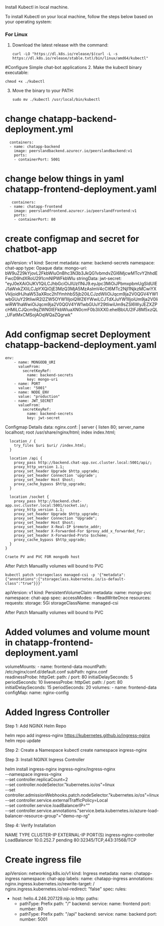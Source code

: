 Install Kubectl in local machine.

To install Kubectl on your local machine, follow the steps below based on your operating system:
### For Linux
1. Download the latest release with the command:
   ```
   curl -LO "https://dl.k8s.io/release/$(curl -L -s https://dl.k8s.io/release/stable.txt)/bin/linux/amd64/kubectl"
   ```

#Configure Simple chat-bot applications 
2. Make the kubectl binary executable:
   ```
   chmod +x ./kubectl

   ```
3. Move the binary to your PATH: 
    ```
    sudo mv ./kubectl /usr/local/bin/kubectl
    ``` 

# change chatapp-backend-deployment.yml

      containers:
      - name: chatapp-backend
        image: peerslandbackend.azurecr.io/peerslandbackend:v1
        ports:
        - containerPort: 5001
# change below things in yaml chatapp-frontend-deployment.yaml

       containers:
      - name: chatapp-frontend
        image: peerslandfrontend.azurecr.io/peerslandfrontend:v1
        ports:
        - containerPort: 80
# create configmap and secret for chatbot-app

apiVersion: v1
kind: Secret
metadata:
  name: backend-secrets
  namespace: chat-app
type: Opaque
data:
  mongo-uri: bW9uZ29kYjovL2FkbWluOnBhc3N3b3JkQG1vbmdvZGI6MjcwMTcvY2hhdEFwcD9hdXRoU291cmNlPWFkbWlu
stringData:
  jwt-secret: "eyJ0eXAiOiJKV1QiLCJhbGciOiJIUzI1NiJ9.eyJpc3MiOiJPbmxpbmUgSldUIEJ1aWxkZXIiLCJpYXQiOjE3MzQ3MjA5MzAsImV4cCI6MTc2NjI1NjkzMCwiYXVkIjoidHJhaW53aXRoc2h1YmhhbS5jb20iLCJzdWIiOiJqcm9ja2V0QGV4YW1wbGUuY29tIiwiR2l2ZW5OYW1lIjoiQWZ6YWwiLCJTdXJuYW1lIjoiUm9ja2V0IiwiRW1haWwiOiJqcm9ja2V0QGV4YW1wbGUuY29tIiwiUm9sZSI6WyJEZXZPcHMiLCJQcm9qZWN0IEFkbWluaXN0cmF0b3IiXX0.ehelBbUU2IFJ8M5xzQL_UFatMxCMSojAOqWQaZQgrwk"

  # Add configmap secret Deployment chatapp-backend-deployment.yaml
    env:
        - name: MONGODB_URI
          valueFrom:
            secretKeyRef:
              name: backend-secrets
              key: mongo-uri
        - name: PORT
          value: "5001"
        - name: NODE_ENV
          value: "production"
        - name: JWT_SECRET
          valueFrom:
            secretKeyRef:
              name: backend-secrets
              key: jwt-secret
    


  Configmap Details
     data:
  nginx.conf: |
    server {
      listen 80;
      server_name localhost;
      root /usr/share/nginx/html;
      index index.html;
      
      location / {
        try_files $uri $uri/ /index.html;
      }

      location /api {
        proxy_pass http://backend.chat-app.svc.cluster.local:5001/api/;
        proxy_http_version 1.1;
        proxy_set_header Upgrade $http_upgrade;
        proxy_set_header Connection 'upgrade';
        proxy_set_header Host $host;
        proxy_cache_bypass $http_upgrade;
      }

      location /socket {
        proxy_pass http://backend.chat-app.svc.cluster.local:5001/socket.io/;
        proxy_http_version 1.1;
        proxy_set_header Upgrade $http_upgrade;
        proxy_set_header Connection "Upgrade";
        proxy_set_header Host $host;
        proxy_set_header X-Real-IP $remote_addr;
        proxy_set_header X-Forwarded-For $proxy_add_x_forwarded_for;
        proxy_set_header X-Forwarded-Proto $scheme;
        proxy_cache_bypass $http_upgrade;
      }
    }

    Craete PV and PVC FOR mongodb host


  After Patch Manuallly volumes will bound to PVC

    kubectl patch storageclass managed-csi -p '{"metadata": {"annotations":{"storageclass.kubernetes.io/is-default-class":"true"}}}'

apiVersion: v1
kind: PersistentVolumeClaim
metadata:
  name: mongo-pvc
  namespace: chat-app
spec:
  accessModes:
    - ReadWriteOnce
  resources:
    requests:
      storage: 5Gi
  storageClassName: managed-csi

  After Patch Manuallly volumes will bound to PVC

  # Added volumes and volume mount in chatapp-frontend-deployment.yaml
  volumeMounts:
        - name: frontend-data
          mountPath: /etc/nginx/conf.d/default.conf
          subPath: nginx.conf  
        readinessProbe:
          httpGet:
            path: /
            port: 80
          initialDelaySeconds: 5
          periodSeconds: 10
        livenessProbe:
          httpGet:
            path: /
            port: 80
          initialDelaySeconds: 15
          periodSeconds: 20
      volumes:
      - name: frontend-data
        configMap:
          name: nginx-config


# Added Ingress Controller 

Step 1: Add NGINX Helm Repo

helm repo add ingress-nginx https://kubernetes.github.io/ingress-nginx
helm repo update

Step 2: Create a Namespace
kubectl create namespace ingress-nginx

Step 3: Install NGINX Ingress Controller

helm install ingress-nginx ingress-nginx/ingress-nginx \
  --namespace ingress-nginx \
  --set controller.replicaCount=2 \
  --set controller.nodeSelector."kubernetes\.io/os"=linux \
  --set controller.admissionWebhooks.patch.nodeSelector."kubernetes\.io/os"=linux \
  --set controller.service.externalTrafficPolicy=Local \
  --set controller.service.loadBalancerIP="" \
  --set controller.service.annotations."service\.beta\.kubernetes\.io/azure-load-balancer-resource-group"="demo-np-rg"


Step 4: Verify Installation

NAME                                         TYPE           CLUSTER-IP     EXTERNAL-IP     PORT(S)
ingress-nginx-controller                     LoadBalancer   10.0.252.7     pending   80:32345/TCP,443:31568/TCP

# Create ingress file
apiVersion: networking.k8s.io/v1
kind: Ingress
metadata:
  name: chatapp-ingress
  namespace: chat-app
  labels:
    name: chatapp-ingress
  annotations:
    nginx.ingress.kubernetes.io/rewrite-target: /
    nginx.ingress.kubernetes.io/ssl-redirect: "false"
spec:
  rules:
  - host: hello.4.246.207.129.nip.io
    http:
      paths:
      - pathType: Prefix
        path: "/"
        backend:
          service:
            name: frontend
            port: 
              number: 80
      - pathType: Prefix
        path: "/api"
        backend:
          service:
            name: backend
            port: 
              number: 5001

              









 

    

